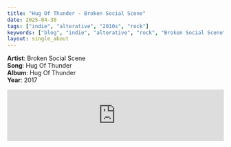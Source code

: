 ```yaml
---
title: "Hug Of Thunder - Broken Social Scene"
date: 2025-04-30
tags: ["indie", "alterative", "2010s", "rock"] 
keywords: ["blog", "indie", "alterative", "rock", "Broken Social Scene"] #["indie-rock", "alterative", "rock", "lo-fi", "new", "60s", "70s", "80s", "90s", "2000s", "2010s", "2020s"]
layout: single_about
---
```


**Artist**: Broken Social Scene \
**Song**: Hug Of Thunder \
**Album**: Hug Of Thunder  \
**Year**: 2017

<iframe style="border: 0; width: 100%; height: 120px;" src="https://bandcamp.com/EmbeddedPlayer/album=1870194859/size=large/bgcol=ffffff/linkcol=0687f5/tracklist=false/artwork=small/track=1809913908/transparent=true/" seamless><a href="https://brokensocialscene.bandcamp.com/album/hug-of-thunder">Hug Of Thunder by Broken Social Scene</a></iframe>